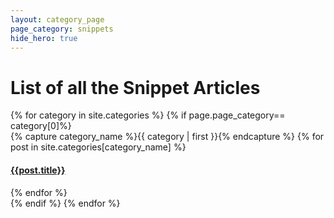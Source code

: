 ```yaml
---
layout: category_page
page_category: snippets
hide_hero: true
---
```


# List of all the Snippet Articles
<html>
<div>
    {% for category in site.categories %}
        {% if page.page_category== category[0]%}
        <div>
            {% capture category_name %}{{ category | first }}{% endcapture %}
            {% for post in site.categories[category_name] %}
            <article class="archive-item">
            <h4><a href="{{ site.baseurl }}{{ post.url }}">{{post.title}}</a></h4>
            </article>
            {% endfor %}
        </div>
        {% endif %}
    {% endfor %}
</div>
</html>

